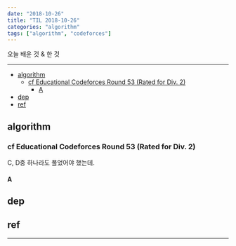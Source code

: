 ```yaml
---
date: "2018-10-26"
title: "TIL 2018-10-26"
categories: "algorithm"
tags: ["algorithm", "codeforces"]
---
```


오늘 배운 것 & 한 것

----------

- [algorithm](#algorithm)
  - [cf Educational Codeforces Round 53 (Rated for Div. 2)](#cf-educational-codeforces-round-53-rated-for-div-2)
    - [A](#a)
- [dep](#dep)
- [ref](#ref)

## algorithm

### cf Educational Codeforces Round 53 (Rated for Div. 2)

C, D중 하나라도 풀었어야 했는데.

#### A

## dep

## ref

----------
